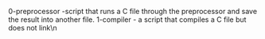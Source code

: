 0-preprocessor -script that runs a C file through the preprocessor and save the result into another file.
1-compiler - a script that compiles a C file but does not link\n
